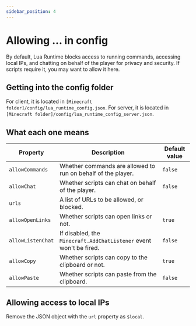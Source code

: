 ```yaml
---
sidebar_position: 4
---
```


# Allowing ... in config

By default, Lua Runtime blocks access to running commands, accessing local IPs, and chatting on behalf of the player for privacy and security. If scripts require it, you may want to allow it here.

## Getting into the config folder

For client, it is located in `[Minecraft folder]/config/lua_runtime_config.json`.
For server, it is located in `[Minecraft folder]/config/lua_runtime_config_server.json`.

## What each one means

| Property          | Description                                                        | Default value |
|-------------------|--------------------------------------------------------------------|---------------|
| `allowCommands`   | Whether commands are allowed to run on behalf of the player.       | `false`       |
| `allowChat`       | Whether scripts can chat on behalf of the player.                  | `false`       |
| `urls`            | A list of URLs to be allowed, or blocked.                          |               |
| `allowOpenLinks`  | Whether scripts can open links or not.                             | `true`        |
| `allowListenChat` | If disabled, the `Minecraft.AddChatListener` event won't be fired. | `false`       |
| `allowCopy`       | Whether scripts can copy to the clipboard or not.                  | `true`        |
| `allowPaste`      | Whether scripts can paste from the clipboard.                      | `false`       |

## Allowing access to local IPs

Remove the JSON object with the `url` property as `$local`.